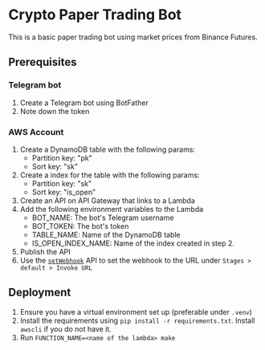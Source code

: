 # Crypto Paper Trading Bot

This is a basic paper trading bot using market prices from Binance Futures.

## Prerequisites

### Telegram bot

1. Create a Telegram bot using BotFather
1. Note down the token

### AWS Account

1. Create a DynamoDB table with the following params:
   - Partition key: "pk"
   - Sort key: "sk"
1. Create a index for the table with the following params:
   - Partition key: "sk"
   - Sort key: "is_open"
1. Create an API on API Gateway that links to a Lambda
1. Add the following environment variables to the Lambda
   - BOT_NAME: The bot's Telegram username
   - BOT_TOKEN: The bot's token
   - TABLE_NAME: Name of the DynamoDB table
   - IS_OPEN_INDEX_NAME: Name of the index created in step 2.
1. Publish the API
1. Use the [`setWebhook`](https://core.telegram.org/bots/api#setwebhook) API to set the webhook to the URL under `Stages > default > Invoke URL`

## Deployment

1. Ensure you have a virtual environment set up (preferable under `.venv`)
1. Install the requirements using `pip install -r requirements.txt`. Install `awscli` if you do not have it.
1. Run `FUNCTION_NAME=<name of the lambda> make`
